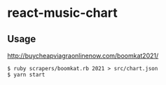 # react-music-chart

## Usage

http://buycheapviagraonlinenow.com/boomkat2021/

```
$ ruby scrapers/boomkat.rb 2021 > src/chart.json
$ yarn start
```
